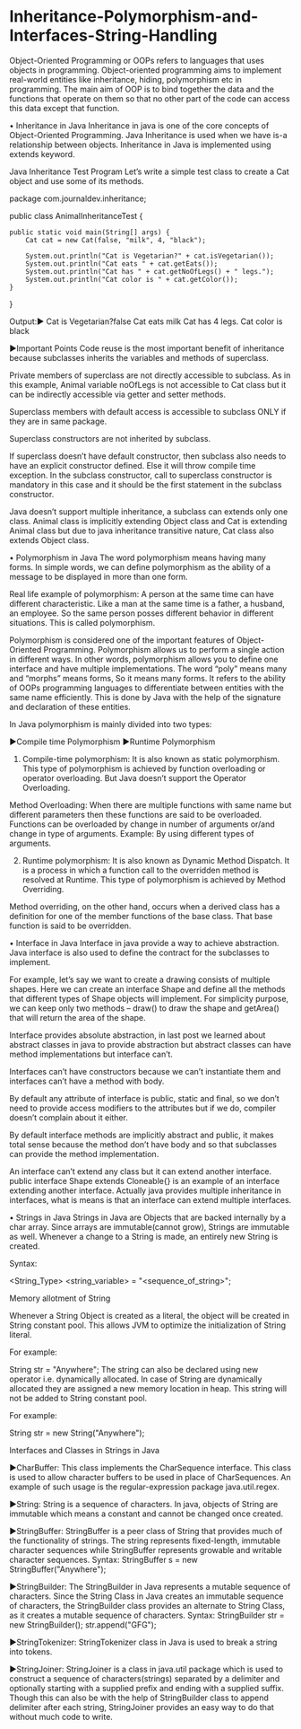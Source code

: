 # Inheritance-Polymorphism-and-Interfaces-String-Handling

Object-Oriented Programming or OOPs refers to languages that uses objects in programming. Object-oriented programming aims to implement real-world entities like inheritance, hiding, polymorphism etc in programming. The main aim of OOP is to bind together the data and the functions that operate on them so that no other part of the code can access this data except that function. 

• Inheritance in Java
Inheritance in java is one of the core concepts of Object-Oriented Programming. Java Inheritance is used when we have is-a relationship between objects. Inheritance in Java is implemented using extends keyword.

Java Inheritance Test Program
Let’s write a simple test class to create a Cat object and use some of its methods.

package com.journaldev.inheritance;

public class AnimalInheritanceTest {

	public static void main(String[] args) {
		Cat cat = new Cat(false, "milk", 4, "black");

		System.out.println("Cat is Vegetarian?" + cat.isVegetarian());
		System.out.println("Cat eats " + cat.getEats());
		System.out.println("Cat has " + cat.getNoOfLegs() + " legs.");
		System.out.println("Cat color is " + cat.getColor());
	}

}

Output:►
Cat is Vegetarian?false
Cat eats milk
Cat has 4 legs.
Cat color is black


►Important Points
Code reuse is the most important benefit of inheritance because subclasses inherits the variables and methods of superclass. 

Private members of superclass are not directly accessible to subclass. As in this example, Animal variable noOfLegs is not accessible to Cat class but it can be indirectly accessible via getter and setter methods.

Superclass members with default access is accessible to subclass ONLY if they are in same package.

Superclass constructors are not inherited by subclass.

If superclass doesn’t have default constructor, then subclass also needs to have an explicit constructor defined. Else it will throw compile time exception. In the subclass constructor, call to superclass constructor is mandatory in this case and it should be the first statement in the subclass constructor.

Java doesn’t support multiple inheritance, a subclass can extends only one class. Animal class is implicitly extending Object class and Cat is extending Animal class but due to java inheritance transitive nature, Cat class also extends Object class.

• Polymorphism in Java
The word polymorphism means having many forms. In simple words, we can define polymorphism as the ability of a message to be displayed in more than one form.

Real life example of polymorphism: A person at the same time can have different characteristic. Like a man at the same time is a father, a husband, an employee. So the same person posses different behavior in different situations. This is called polymorphism.

Polymorphism is considered one of the important features of Object-Oriented Programming. Polymorphism allows us to perform a single action in different ways. In other words, polymorphism allows you to define one interface and have multiple implementations. The word “poly” means many and “morphs” means forms, So it means many forms.
It refers to the ability of OOPs programming languages to differentiate between entities with the same name efficiently. This is done by Java with the help of the signature and declaration of these entities. 

In Java polymorphism is mainly divided into two types:

►Compile time Polymorphism
►Runtime Polymorphism

1. Compile-time polymorphism: It is also known as static polymorphism. This type of polymorphism is achieved by function overloading or operator overloading. But Java doesn’t support the Operator Overloading.

Method Overloading: When there are multiple functions with same name but different parameters then these functions are said to be overloaded. Functions can be overloaded by change in number of arguments or/and change in type of arguments.
Example: By using different types of arguments.

2. Runtime polymorphism: It is also known as Dynamic Method Dispatch. It is a process in which a function call to the overridden method is resolved at Runtime. This type of polymorphism is achieved by Method Overriding.

Method overriding, on the other hand, occurs when a derived class has a definition for one of the member functions of the base class. That base function is said to be overridden.

• Interface in Java
Interface in java provide a way to achieve abstraction. Java interface is also used to define the contract for the subclasses to implement.

For example, let’s say we want to create a drawing consists of multiple shapes. Here we can create an interface Shape and define all the methods that different types of Shape objects will implement. For simplicity purpose, we can keep only two methods – draw() to draw the shape and getArea() that will return the area of the shape.

Interface provides absolute abstraction, in last post we learned about abstract classes in java to provide abstraction but abstract classes can have method implementations but interface can’t.

Interfaces can’t have constructors because we can’t instantiate them and interfaces can’t have a method with body.

By default any attribute of interface is public, static and final, so we don’t need to provide access modifiers to the attributes but if we do, compiler doesn’t complain about it either.

By default interface methods are implicitly abstract and public, it makes total sense because the method don’t have body and so that subclasses can provide the method implementation.

An interface can’t extend any class but it can extend another interface. public interface Shape extends Cloneable{} is an example of an interface extending another interface. Actually java provides multiple inheritance in interfaces, what is means is that an interface can extend multiple interfaces.

• Strings in Java
Strings in Java are Objects that are backed internally by a char array. Since arrays are immutable(cannot grow), Strings are immutable as well. Whenever a change to a String is made, an entirely new String is created. 

Syntax:  

<String_Type> <string_variable> = "<sequence_of_string>"; 

Memory allotment of String

Whenever a String Object is created as a literal, the object will be created in String constant pool. This allows JVM to optimize the initialization of String literal.

For example: 

String str = "Anywhere";
The string can also be declared using new operator i.e. dynamically allocated. In case of String are dynamically allocated they are assigned a new memory location in heap. This string will not be added to String constant pool.

For example: 

String str = new String("Anywhere");

Interfaces and Classes in Strings in Java

►CharBuffer: This class implements the CharSequence interface. This class is used to allow character buffers to be used in place of CharSequences. An example of such usage is the regular-expression package java.util.regex.
 
►String: String is a sequence of characters. In java, objects of String are immutable which means a constant and cannot be changed once created.

►StringBuffer: 
StringBuffer is a peer class of String that provides much of the functionality of strings. The string represents fixed-length, immutable character sequences while StringBuffer represents growable and writable character sequences.
Syntax:
StringBuffer s = new StringBuffer("Anywhere");

►StringBuilder: 
The StringBuilder in Java represents a mutable sequence of characters. Since the String Class in Java creates an immutable sequence of characters, the StringBuilder class provides an alternate to String Class, as it creates a mutable sequence of characters.
Syntax:
StringBuilder str = new StringBuilder();
str.append("GFG");

►StringTokenizer: 
StringTokenizer class in Java is used to break a string into tokens. 

►StringJoiner: 
StringJoiner is a class in java.util package which is used to construct a sequence of characters(strings) separated by a delimiter and optionally starting with a supplied prefix and ending with a supplied suffix. Though this can also be with the help of StringBuilder class to append delimiter after each string, StringJoiner provides an easy way to do that without much code to write.
